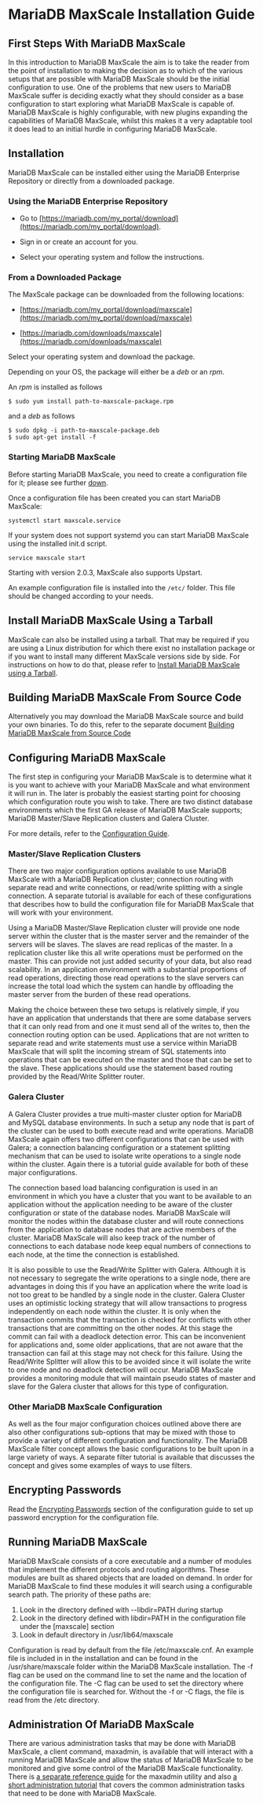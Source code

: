 # MariaDB MaxScale Installation Guide

## First Steps With MariaDB MaxScale

In this introduction to MariaDB MaxScale the aim is to take the reader
from the point of installation to making the decision as to which of
the various setups that are possible with MariaDB MaxScale should be
the initial configuration to use. One of the problems that new users to
MariaDB MaxScale suffer is deciding exactly what they should consider
as a base configuration to start exploring what MariaDB MaxScale
is capable of. MariaDB MaxScale is highly configurable,
with new plugins expanding the capabilities of MariaDB MaxScale,
whilst this makes it a very adaptable tool it does lead to an initial
hurdle in configuring MariaDB MaxScale.

## Installation

MariaDB MaxScale can be installed either using the MariaDB Enterprise Repository
or directly from a downloaded package.

### Using the MariaDB Enterprise Repository

* Go to [https://mariadb.com/my_portal/download](https://mariadb.com/my_portal/download).

* Sign in or create an account for you.

* Select your operating system and follow the instructions.

### From a Downloaded Package

The MaxScale package can be downloaded from the following locations:

* [https://mariadb.com/my_portal/download/maxscale](https://mariadb.com/my_portal/download/maxscale)

* [https://mariadb.com/downloads/maxscale](https://mariadb.com/downloads/maxscale)

Select your operating system and download the package.

Depending on your OS, the package will either be a _deb_ or an _rpm_.

An _rpm_ is installed as follows
```
$ sudo yum install path-to-maxscale-package.rpm
```
and a _deb_ as follows
```
$ sudo dpkg -i path-to-maxscale-package.deb
$ sudo apt-get install -f
```

### Starting MariaDB MaxScale

Before starting MariaDB MaxScale, you need to create a configuration file for it;
please see further [down](#configuring-mariadb-maxscale).

Once a configuration file has been created you can start MariaDB MaxScale:

```
systemctl start maxscale.service
```

If your system does not support systemd you can start MariaDB MaxScale using the
installed init.d script.

```
service maxscale start
```

Starting with version 2.0.3, MaxScale also supports Upstart.

An example configuration file is installed into the `/etc/` folder.
This file should be changed according to your needs.

## Install MariaDB MaxScale Using a Tarball

MaxScale can also be installed using a tarball.
That may be required if you are using a Linux distribution for which there
exist no installation package or if you want to install many different
MaxScale versions side by side. For instructions on how to do that, please refer to
[Install MariaDB MaxScale using a Tarball](Install-MariaDB-MaxScale-Using-a-Tarball.md).

## Building MariaDB MaxScale From Source Code

Alternatively you may download the MariaDB MaxScale source and build your own binaries.
To do this, refer to the separate document
[Building MariaDB MaxScale from Source Code](Building-MaxScale-from-Source-Code.md)

## Configuring MariaDB MaxScale

The first step in configuring your MariaDB MaxScale is to determine
what it is you want to achieve with your MariaDB MaxScale and what environment
it will run in. The later is probably the easiest starting point for choosing
which configuration route you wish to take.
There are two distinct database environments which the first GA release
of MariaDB MaxScale supports; MariaDB Master/Slave Replication clusters and Galera Cluster.

For more details, refer to the [Configuration Guide](Configuration-Guide.md).

### Master/Slave Replication Clusters

There are two major configuration options available to use MariaDB MaxScale
with a MariaDB Replication cluster; connection routing with separate read and
write connections, or read/write splitting with a single connection.
A separate tutorial is available for each of these configurations that
describes how to build the configuration file for MariaDB MaxScale that
will work with your environment.

Using a MariaDB Master/Slave Replication cluster will provide one node server
within the cluster that is the master server and the remainder of the servers
will be slaves. The slaves are read replicas of the master.
In a replication cluster like this all write operations must be performed
on the master.
This can provide not just added security of your data, but also read scalability.
In an application environment with a substantial proportions of read operations,
directing those read operations to the slave servers can increase
the total load which the system can handle by offloading the master server
from the burden of these read operations.

Making the choice between these two setups is relatively simple,
if you have an application that understands that there are some database servers
that it can only read from and one it must send all of the writes to,
then the connection routing option can be used.
Applications that are not written to separate read and write statements must use
a service within MariaDB MaxScale that will split the incoming stream of SQL statements
into operations that can be executed on the master and those that can be set to the slave.
These applications should use the statement based routing provided by
the Read/Write Splitter router.

### Galera Cluster

A Galera Cluster provides a true multi-master cluster option for MariaDB and MySQL
database environments. In such a setup any node that is part of the cluster
can be used to both execute read and write operations.
MariaDB MaxScale again offers two different configurations that can be used with Galera;
a connection balancing configuration or a statement splitting mechanism that can be used
to isolate write operations to a single node within the cluster.
Again there is a tutorial guide available for both of these major configurations.

The connection based load balancing configuration is used in an environment in which
you have a cluster that you want to be available to an application without
the application needing to be aware of the cluster configuration or state of
the database nodes.
MariaDB MaxScale will monitor the nodes within the database cluster and will
route connections from the application to database nodes that
are active members of the cluster.
MariaDB MaxScale will also keep track of the number of connections to each
database node keep equal numbers of connections to each node,
at the time the connection is established.

It is also possible to use the Read/Write Splitter with Galera.
Although it is not necessary to segregate the write operations to a single node,
there are advantages in doing this if you have an application where the write load
is not too great to be handled by a single node in the cluster.
Galera Cluster uses an optimistic locking strategy that will allow transactions
to progress independently on each node within the cluster.
It is only when the transaction commits that the transaction is checked for conflicts
with other transactions that are committing on the other nodes.
At this stage the commit can fail with a deadlock detection error.
This can be inconvenient for applications and, some older applications,
that are not aware that the transaction can fail at this stage
may not check for this failure.
Using the Read/Write Splitter will allow this to be avoided since
it will isolate the write to one node and no deadlock detection will occur.
MariaDB MaxScale provides a monitoring module that will maintain pseudo states
of master and slave for the Galera cluster that allows for this type of configuration.

### Other MariaDB MaxScale Configuration

As well as the four major configuration choices outlined above there are also other
configurations sub-options that may be mixed with those to provide a variety of different
configuration and functionality. The MariaDB MaxScale filter concept allows the basic configurations
to be built upon in a large variety of ways. A separate filter tutorial is available
that discusses the concept and gives some examples of ways to use filters.

## Encrypting Passwords

Read the [Encrypting Passwords](Configuration-Guide.md#encrypting-passwords)
section of the configuration guide to set up password encryption for the
configuration file.

## Running MariaDB MaxScale

MariaDB MaxScale consists of a core executable and a number of modules that implement
the different protocols and routing algorithms. These modules are built as
shared objects that are loaded on demand. In order for MariaDB MaxScale to find these
modules it will search using a configurable search path. The priority of these paths are:

 1. Look in the directory defined with --libdir=PATH during startup
 2. Look in the directory defined with libdir=PATH in the configuration file under the [maxscale] section
 3. Look in default directory in /usr/lib64/maxscale

Configuration is read by default from the file /etc/maxscale.cnf. An example file is
included in in the installation and can be found in the /usr/share/maxscale folder within
the MariaDB MaxScale installation. The -f flag can be used on the command line to set
the name and the location of the configuration file. The -C flag can be used to set
the directory where the configuration file is searched for. Without the -f or -C flags,
the file is read from the /etc directory.

## Administration Of MariaDB MaxScale

There are various administration tasks that may be done with MariaDB MaxScale,
a client command, maxadmin, is available that will interact with a running
MariaDB MaxScale and allow the status of MariaDB MaxScale to be monitored and
give some control of the MariaDB MaxScale functionality.
There is [a separate reference guide](../Reference/MaxAdmin.md) for the maxadmin utility
and also [a short administration tutorial](../Tutorials/Administration-Tutorial.md)
that covers the common administration tasks that need to be done with MariaDB MaxScale.

